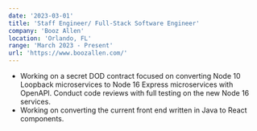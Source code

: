 ```yaml
---
date: '2023-03-01'
title: 'Staff Engineer/ Full-Stack Software Engineer'
company: 'Booz Allen'
location: 'Orlando, FL'
range: 'March 2023 - Present'
url: 'https://www.boozallen.com/'
---
```


- Working on a secret DOD contract focused on converting Node 10 Loopback microservices to Node 16 Express microservices with OpenAPI. Conduct code reviews with full testing on the new Node 16 services.
- Working on converting the current front end written in Java to React components.
